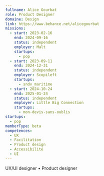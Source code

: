 ```yaml
---
fullname: Alice Gourbat
role: Product Designer
domaine: Design
link: https://www.behance.net/alicegourbat
missions:
  - start: 2023-02-16
    end: 2024-09-16
    status: independent
    employer: Malt
    startups:
      - pop
  - start: 2023-09-11
    end: 2024-12-31
    status: independent
    employer: Scopileft
    startups:
      - sndv_maritime
  - start: 2024-10-24
    end: 2025-01-24
    status: independent
    employer: Little Big Connection
    startups:
      - mon-devis-sans-oublis
startups:
  - pop
memberType: beta
competences:
  - UX
  - Facilitation
  - Product design
  - Accessibilité
  - UI
---
```

UX/UI designer • Product designer 